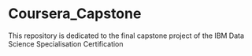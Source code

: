 # Coursera_Capstone
This repository is dedicated to the final capstone project of the IBM Data Science Specialisation Certification
